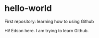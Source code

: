 # hello-world
First repository: learning how to using Github

Hi!
Edson here. I am trying to learn Github.
